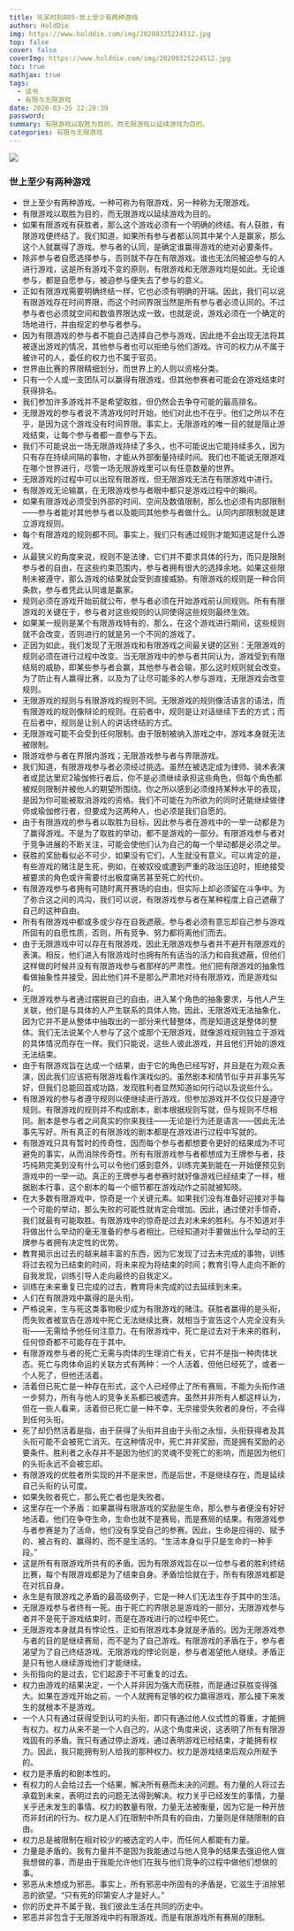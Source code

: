 ```yaml
---
title: 吼呆时刻085-世上至少有两种游戏
author: HoldDie
img: https://www.holddie.com/img/20200325224512.jpg
top: false
cover: false
coverImg: https://www.holddie.com/img/20200325224512.jpg
toc: true
mathjax: true
tags:
  - 读书
  - 有限与无限游戏
date: 2020-03-25 22:28:39
password:
summary: 有限游戏以取胜为目的，而无限游戏以延续游戏为目的。
categories: 有限与无限游戏
---
```


![](https://www.holddie.com/img/20200325224512.jpg)

### 世上至少有两种游戏

- 世上至少有两种游戏。一种可称为有限游戏，另一种称为无限游戏。
- 有限游戏以取胜为目的，而无限游戏以延续游戏为目的。
- 如果有限游戏有获胜者，那么这个游戏必须有一个明确的终结。有人获胜，有限游戏便终结了。我们知道，如果所有参与者都认同其中某个人是赢家，那么这个人就赢得了游戏。参与者的认同，是确定谁赢得游戏的绝对必要条件。
- 除非参与者自愿选择参与，否则就不存在有限游戏。谁也无法同被迫参与的人进行游戏，这是所有游戏不变的原则，有限游戏和无限游戏均是如此。无论谁参与，都是自愿参与，被迫参与便失去了参与的意义。
- 正如有限游戏需要明确终结一样，它也必须有明确的开端。因此，我们可以说有限游戏存在时间界限，而这个时间界限当然是所有参与者必须认同的。不过参与者也必须就空间和数值界限达成一致，也就是说，游戏必须在一个确定的场地进行，并由规定的参与者参与。
- 因为有限游戏的参与者不能自己选择自己参与游戏，因此绝不会出现无法将其被逐出游戏的情况，其他参与者也可以拒绝与他们游戏。许可的权力从不属于被许可的人，委任的权力也不属于官员。
- 世界由比赛的界限精细划分，而世界上的人则以资格分类。
- 只有一个人或一支团队可以赢得有限游戏，但其他参赛者可能会在游戏结束时获得排名。
- 我们参加许多游戏并不是希望取胜，但仍然会去争夺可能的最高排名。
- 无限游戏的参与者说不清游戏何时开始，他们对此也不在乎。他们之所以不在乎，是因为这个游戏没有时间界限。事实上，无限游戏的唯一目的就是阻止游戏结束，让每个参与者都一直参与下去。
- 我们不可能说出一场无限游戏持续了多久，也不可能说出它能持续多久，因为只有存在持续间隔的事物，才能从外部衡量持续时间。我们也不能说无限游戏在哪个世界进行，尽管一场无限游戏里可以有任意数量的世界。
- 无限游戏的过程中可以出现有限游戏，但无限游戏无法在有限游戏中进行。
- 有限游戏无论输赢，在无限游戏参与者眼中都只是游戏过程中的瞬间。
- 如果有限游戏必须受到外部的时间、空间及数值限制，那么也必须有内部限制——参与者能对其他参与者以及能同其他参与者做什么。认同内部限制就是建立游戏规则。
- 每个有限游戏的规则都不同。事实上，我们只有通过规则才能知道这是什么游戏。
- 从最狭义的角度来说，规则不是法律，它们并不要求具体的行为，而只是限制参与者的自由，在这些约束范围内，参与者拥有很大的选择余地。如果这些限制未被遵守，那么游戏的结果就会受到直接威胁。有限游戏的规则是一种合同条款，参与者凭此认同谁是赢家。
- 规则必须在游戏开始前就公布，参与者必须在开始游戏前认同规则。所有有限游戏的关键在于，参与者对这些规则的认同使得这些规则最终生效。
- 如果某一规则是某个有限游戏特有的，那么，在这个游戏进行期间，这些规则就不会改变，否则进行的就是另一个不同的游戏了。
- 正因为如此，我们发现了无限游戏和有限游戏之间最关键的区别：无限游戏的规则必须在进行过程中改变。当无限游戏中的参与者共同认为，游戏受到有限结局的威胁，即某些参与者会赢，其他参与者会输，那么这时规则就会改变。为了防止有人赢得比赛，以及为了让尽可能多的人参与游戏，无限游戏会改变规则。
- 无限游戏的规则与有限游戏的规则不同。无限游戏的规则像活语言的语法，而有限游戏的规则像辩论的规则。在前者中，规则是让对话继续下去的方式；而在后者中，规则是让别人的讲话终结的方式。
- 无限游戏可能不会受到任何限制。由于限制被纳入游戏之中，游戏本身就无法被限制。
- 限游戏参与者在界限内游戏；无限游戏参与者与界限游戏。
- 我们知道，有限游戏参与者必须经过挑选。虽然在被选定成为律师、骑术表演者或昆达里尼2瑜伽修行者后，你不是必须继续承担这些角色，但每个角色都被规则限制并被他人的期望所围绕。你之所以感到必须维持某种水平的表现，是因为你可能被取消游戏的资格。我们不可能在为所欲为的同时还能继续做律师或瑜伽修行者，但要成为这两种人，也必须是我们自愿的。
- 由于有限游戏的参与者以取胜为目标，因此参与者在游戏中的一举一动都是为了赢得游戏。不是为了取胜的举动，都不是游戏的一部分。有限游戏参与者对于竞争进展的不断关注，可能会使他们认为自己的每一个举动都是必须之举。
- 获胜的奖励看似必不可少，如果没有它们，人生就没有意义。可以肯定的是，有些游戏的赌注是生死，例如，在被奴役或遭到严重的政治压迫时，拒绝接受被要求的角色或许需要付出极度痛苦甚至死亡的代价。
- 有限游戏参与者拥有可随时离开赛场的自由，但实际上却必须留在斗争中。为了弥合这之间的鸿沟，我们可以说，有限游戏参与者在某种程度上自己遮蔽了自己的这种自由。
- 所有有限游戏中都或多或少存在自我遮蔽。参与者必须有意忘却自己参与游戏所固有的自愿性质，否则，所有竞争、努力都将离他们而去。
- 由于无限游戏中可以存在有限游戏，因此无限游戏参与者并不避开有限游戏的表演。相反，他们进入有限游戏时也拥有所有适当的活力和自我遮蔽，但他们这样做的时候并没有有限游戏参与者那样的严肃性。他们把有限游戏的抽象性看做抽象性并接受，因此他们并不是那么严肃地对待有限游戏，而是游戏似的。
- 无限游戏参与者通过摆脱自己的自由，进入某个角色的抽象要求，与他人产生关联，他们是与具体的人产生联系的具体人物。因此，无限游戏无法抽象化，因为它并不是从整体中抽取出的一部分来代替整体，而是知道这是整体的整体。我们无法说某个人参与了这个或那个无限游戏，就像游戏规则独立于游戏的具体情况而存在一样。我们只能说，这些人彼此游戏，并且他们开始的游戏无法结束。
- 由于有限游戏旨在达成一个结果，由于它的角色已经写好，并且是在为观众表演，因此我们应该把有限游戏看作演戏似的。虽然剧本和情节似乎并非事先写好，但我们总能回首成功路，发现胜利者显然知道如何行动以及说些什么。
- 有限游戏的参与者遵守规则以便继续进行游戏，但参加游戏并不仅仅只是遵守规则。有限游戏的规则并不构成剧本，剧本根据规则写就，但与规则不尽相同。剧本是参与者之间真实的你来我往——无论是行为还是语言——因此无法事先写好。所有真正的有限游戏的剧本都是在游戏进行过程中写就的。
- 有限游戏只具有暂时的传奇性，因而每个参与者都想要令更好的结果成为不可避免的事实，从而消除传奇性。所有有限游戏参与者都想成为王牌参与者，技巧纯熟完美到没有什么可以令他们感到意外，训练完美到能在一开始便预见到游戏中的一举一动。真正的王牌参与者参赛时就好像游戏已经结束了一样，根据剧本行事，这个剧本的每一个细节都在游戏动作之前就被知晓。
- 在大多数有限游戏中，惊奇是一个关键元素。如果我们没有准备好迎接对手每一个可能的举动，那么失败的可能性就肯定会增加。因此，通过使对手惊奇，我们就最有可能取胜。有限游戏中的惊奇是过去对未来的胜利。与不知道对手将做出什么举动的毫无准备的参与者相比，已经知道对手要做出什么举动的王牌参与者拥有决定性的优势。
- 教育揭示出过去的越来越丰富的东西，因为它发现了过去未完成的事物，训练将过去视为已结束的时间，将未来视为将结束的时间；教育引导人走向不断的自我发现，训练引导人走向最终的自我定义。
- 训练在未来重复已完成的过去，教育将未完成的过去延续到未来。
- 人们在有限游戏中赢得的是头衔。
- 严格说来，生与死这类事物极少成为有限游戏的赌注。获胜者赢得的是头衔，而失败者被宣告在游戏中死亡无法继续比赛，就相当于宣告这个人完全没有头衔——无需给予他任何注意力。在有限游戏中，死亡是过去对于未来的胜利，任何惊奇都不可能存在于其中。
- 有限游戏参与者的死亡无需与肉体的生理消亡有关，它并不是指一种肉体状态。死亡与肉体命运的关联方式有两种：一个人活着，但他已经死了，或者一个人死了，但他还活着。
- 活着但已死亡是一种存在形式，这个人已经停止了所有赛局，不能为头衔作进一步努力，所有与他人的竞争关系都已被遗弃。虽然并非所有人都这样认为，但在一些人看来，活着但已死亡是一种不幸，无奈接受失败者的身份，不会得到任何头衔。
- 死了却仍然活着是指，由于获得了头衔并且由于头衔之永恒，头衔获得者及其头衔可能不会被死亡消灭。在这种情况中，死亡并非奖励，而是拥有奖励的必要条件。胜利者之永存并不是因为他们的灵魂不受死亡的影响，而是因为他们的头衔永远不会被忘却。
- 有限游戏的优胜者所实现的并不是来世，而是后世，不是继续存在，而是延续自己头衔的认可度。
- 如果失败者死亡，那么死亡者也是失败者。
- 这里存在一个矛盾：如果赢得有限游戏的奖励是生命，那么参与者便没有好好地活着。他们在争夺生命，生命也就不是赛局，而是赛局的结果。有限游戏参与者参赛是为了活命，他们没有享受自己的参赛。因此，生命是应得的、赋予的、被占有的、赢得的，而不是生活的。“生活本身似乎只是生命的一种手段。”
- 这是所有有限游戏所共有的矛盾。因为有限游戏旨在以一位参与者的胜利终结比赛，每个有限游戏都是为了结束自身。矛盾恰恰就在于，所有有限游戏都是在对抗自身。
- 永生是有限游戏之矛盾的最高级例子，它是一种人们无法生存于其中的生活。
- 无限游戏参与者终有一死。由于死亡的界限总是游戏的一部分，无限游戏参与者并不是死于游戏结束时，而是在游戏进行的过程中死亡。
- 无限游戏本身就具有悖论性，正如有限游戏本身就是矛盾的。因为无限游戏参与者的目的是继续赛局，而不是为了自己游戏。有限游戏的矛盾在于，参与者渴望为了自己终结游戏。无限游戏的悖论则是，参与者渴望他人继续。矛盾正是只有他人继续游戏他们才能继续。
- 头衔指向的是过去，它们起源于不可重复的过去。
- 权力由游戏的结果决定，一个人并非因为强大而获胜，而是通过获胜变得强大。如果在游戏开始之前，一个人就拥有足够的权力赢得游戏，那么接下来发生的就根本不是游戏。
- 一个人只有通过获得受到认可的头衔，即只有通过他人仪式性的尊重，才能拥有权力。权力从来不是一个人自己的，从这个角度来说，这表明了所有有限游戏固有的矛盾。我只有通过停止游戏，通过表明游戏已经结束，才能拥有权力。因此，我只能拥有别人给我的那种权力。权力是游戏结束后观众所赋予的。
- 权力是矛盾的和剧本性的。
- 有权力的人会给过去一个结果，解决所有悬而未决的问题。有力量的人将过去承载到未来，表明过去的问题无法得到解决。权力关乎已经发生的事情，力量关乎还未发生的事情。权力的数量有限，力量无法被衡量，因为它是一种开放而非封闭的行为。权力是人们在限制中所具有的自由，力量则是伴随限制的自由。
- 权力总是被限制在相对较少的被选定的人中，而任何人都能有力量。
- 力量是矛盾的。我有力量并不是因为我能通过与他人竞争的结果去强迫他人做我想做的事，而是由于我能允许他们在我与他们竞争的过程中做他们想做的事。
- 邪恶从未想成为邪恶。事实上，所有邪恶中所固有的矛盾是，它滋生于消除邪恶的欲望。“只有死的印第安人才是好人。”
- 你的历史并不属于我，我们彼此生活在共同的历史中。
- 邪恶并非包含于无限游戏中的有限游戏，而是有限游戏所有赛局的限制。